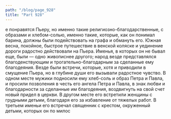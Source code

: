```yaml
---
path: "/blog/page_928"
title: "Part 928"
---
```


е понравятся Пьеру, но именно такие религиозно-благодарственные, с образами и хлебом-солью, именно такие, которые, как он понимал барина, должны были подействовать на графа и обмануть его.
Южная весна, покойное, быстрое путешествие в венской коляске и уединение дороги радостно действовали на Пьера. Именья, в которых он не бывал еще, были — одно живописнее другого; народ везде представлялся благоденствующим и трогательно-благодарным за сделанные ему благодеяния. Везде были встречи, которые, хотя и приводили в смущение Пьера, но в глубине души его вызывали радостное чувство. В одном месте мужики подносили ему хлеб-соль и образ Петра и Павла, и просили позволения в честь его ангела Петра и Павла, в знак любви и благодарности за сделанные им благодеяния, воздвигнуть на свой счет новый придел в церкви. В другом месте его встретили женщины с грудными детьми, благодаря его за избавление от тяжелых работ. В третьем именьи его встречал священник с крестом, окруженный детьми, которых он по милос
